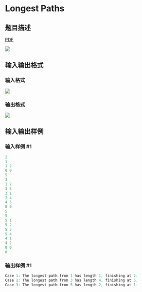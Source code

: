 # Longest Paths

## 题目描述

[problemUrl]: https://uva.onlinejudge.org/index.php?option=com_onlinejudge&Itemid=8&category=12&page=show_problem&problem=941

[PDF](https://uva.onlinejudge.org/external/100/p10000.pdf)

![](https://cdn.luogu.com.cn/upload/vjudge_pic/UVA10000/4538b0cef0adfb85facbc29db424a374cbf36a38.png)

## 输入输出格式

### 输入格式

![](https://cdn.luogu.com.cn/upload/vjudge_pic/UVA10000/f36fa5f12ef82970ee2351e33f0fc1260e048c97.png)

### 输出格式

![](https://cdn.luogu.com.cn/upload/vjudge_pic/UVA10000/54d942a79ecf6ae3369bfc2d929dab888b20b285.png)

## 输入输出样例

### 输入样例 #1

```cpp
2
1
1 2
0 0
5
3
1 2
3 5
3 1
2 4
4 5
0 0
5
5
5 1
5 2
5 3
5 4
4 1
4 2
0 0
0
```


### 输出样例 #1

```cpp
Case 1: The longest path from 1 has length 1, finishing at 2.
Case 2: The longest path from 3 has length 4, finishing at 5.
Case 3: The longest path from 5 has length 2, finishing at 1.
```


